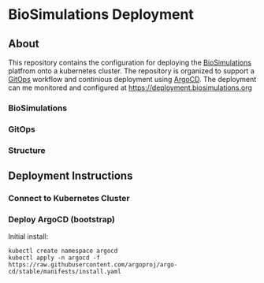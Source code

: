 # BioSimulations Deployment
## About
This repository contains the configuration for deploying the [BioSimulations](https://github.com/biosimulations/biosimulations) platfrom onto a kubernetes cluster. The repository is organized to support a [GitOps](#gitops) workflow and continious deployment using [ArgoCD](https://argoproj.github.io/argo-cd/). The deployment can me monitored and configured at https://deployment.biosimulations.org
### BioSimulations
### GitOps
### Structure 
## Deployment Instructions

### Connect to Kubernetes Cluster

### Deploy ArgoCD (bootstrap)
Initial install: 

```
kubectl create namespace argocd
kubectl apply -n argocd -f https://raw.githubusercontent.com/argoproj/argo-cd/stable/manifests/install.yaml
```
